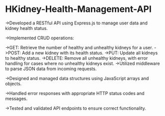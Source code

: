 # HKidney-Health-Management-API
->Developed a RESTful API using Express.js to manage user data and kidney health status.

->Implemented CRUD operations:

->GET: Retrieve the number of healthy and unhealthy kidneys for a user.
->POST: Add a new kidney with its health status.
->PUT: Update all kidneys to healthy status.
->DELETE: Remove all unhealthy kidneys, with error handling for cases where no unhealthy kidneys exist.
->Utilized middleware to parse JSON data from incoming requests.

->Designed and managed data structures using JavaScript arrays and objects.

->Handled error responses with appropriate HTTP status codes and messages.

->Tested and validated API endpoints to ensure correct functionality.
